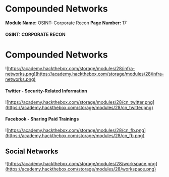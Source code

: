 <!--
 // Platform: Academy
// URL: https://academy.hackthebox.com/module/28/section/212
// Platform Version: V1
// Module ID: 28
// Module Name: OSINT: Corporate Recon
// Module Difficulty: Hard
// Section ID: 212
// Section Title: Compounded Networks
// Page Title: OSINT: Corporate Recon
// Page Number: 17
-->

# Compounded Networks

**Module Name:** OSINT: Corporate Recon **Page Number:** 17

#### OSINT: CORPORATE RECON

# Compounded Networks

![https://academy.hackthebox.com/storage/modules/28/infra-networks.png](https://academy.hackthebox.com/storage/modules/28/infra-networks.png)

#### Twitter - Security-Related Information

![https://academy.hackthebox.com/storage/modules/28/cn_twitter.png](https://academy.hackthebox.com/storage/modules/28/cn_twitter.png)

#### Facebook - Sharing Paid Trainings

![https://academy.hackthebox.com/storage/modules/28/cn_fb.png](https://academy.hackthebox.com/storage/modules/28/cn_fb.png)

## Social Networks

![https://academy.hackthebox.com/storage/modules/28/workspace.png](https://academy.hackthebox.com/storage/modules/28/workspace.png)

####